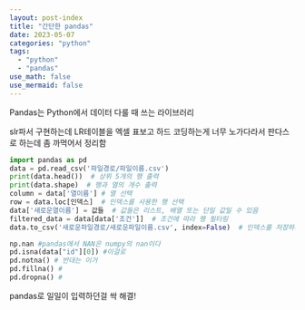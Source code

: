 ```yaml
---
layout: post-index
title: "간단한 pandas"
date: 2023-05-07
categories: "python"
tags:
  - "python"
  - "pandas"
use_math: false
use_mermaid: false
---
```


Pandas는 Python에서 데이터 다룰 때 쓰는 라이브러리

slr파서 구현하는데 LR테이블을 엑셀 표보고 하드 코딩하는게 너무 노가다라서 판다스로 하는데 좀 까먹어서 정리함

```python
import pandas as pd
data = pd.read_csv('파일경로/파일이름.csv')
print(data.head())  # 상위 5개의 행 출력
print(data.shape)  # 행과 열의 개수 출력
column = data['열이름'] # 열 선택
row = data.loc[인덱스]  # 인덱스를 사용한 행 선택
data['새로운열이름'] = 값들  # 값들은 리스트, 배열 또는 단일 값일 수 있음
filtered_data = data[data['조건']]  # 조건에 따라 행 필터링
data.to_csv('새로운파일경로/새로운파일이름.csv', index=False)  # 인덱스를 저장하지 않으려면 index=False로 설정
```

```python
np.nan #pandas에서 NAN은 numpy의 nan이다
pd.isna(data["id"][0]) #이걸로
pd.notna() # 반대는 이거
pd.fillna() #
pd.dropna() #
```

pandas로 일일이 입력하던걸 싹 해결!
